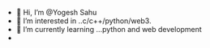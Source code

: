 - 👋 Hi, I’m @Yogesh Sahu
- 👀 I’m interested in ..c/c++/python/web3.
- 🌱 I’m currently learning ...python and web development
- 

<!---
YogeshSahu1824/YogeshSahu1824 is a ✨ special ✨ repository because its `README.md` (this file) appears on your GitHub profile.
You can click the Preview link to take a look at your changes.
--->
